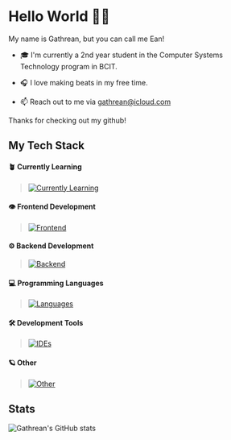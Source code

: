 # Hello World 👋🏽

My name is Gathrean, but you can call me Ean!

- 🎓 I'm currently a 2nd year student in the Computer Systems Technology program in BCIT.

- 🎧 I love making beats in my free time.

- 📫 Reach out to me via gathrean@icloud.com

Thanks for checking out my github! 

## My Tech Stack

#### 🪴 Currently Learning

> [![Currently Learning](https://skillicons.dev/icons?i=ts,tailwind,postgres,cs,swift,postman,unity,rider)]([https://skillicons.dev](https://github.com/gathrean/))

#### 👁️ Frontend Development

> [![Frontend](https://skillicons.dev/icons?i=html,css,js,react,nextjs,bootstrap,figma)](https://github.com/gathrean/)

#### ⚙️ Backend Development

> [![Backend](https://skillicons.dev/icons?i=express,npm,nodejs,mysql,sqlite)]([https://skillicons.dev](https://github.com/gathrean/))

#### 💻 Programming Languages

> [![Languages](https://skillicons.dev/icons?i=java,kotlin,c,cpp,r)]([https://skillicons.dev](https://github.com/gathrean/))

#### 🛠️ Development Tools

> [![IDEs](https://skillicons.dev/icons?i=vscode,androidstudio,clion,git,github,cmake,firebase,gradle,vercel,netlify)]([https://skillicons.dev](https://github.com/gathrean/))

#### 🪐 Other 

> [![Other](https://skillicons.dev/icons?i=apple,ableton,ps,notion,obsidian)]([https://skillicons.dev](https://github.com/gathrean/))

## Stats

![Gathrean's GitHub stats](https://github-readme-stats.vercel.app/api?username=gathrean&theme=gotham&show_icons=true)


<!--
**gathrean/gathrean** is a ✨ _special_ ✨ repository because its `README.md` (this file) appears on your GitHub profile.

Here are some ideas to get you started:

- 🔭 I’m currently working on ...
- 🌱 I’m currently learning ...
- 👯 I’m looking to collaborate on ...
- 🤔 I’m looking for help with ...
- 💬 Ask me about ...
- 📫 How to reach me: ...
- 😄 Pronouns: ...
- ⚡ Fun fact: ...
-->
